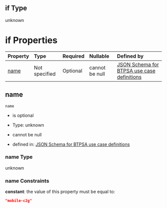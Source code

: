 ## if Type

unknown

# if Properties

| Property      | Type          | Required | Nullable       | Defined by                                                                                                                                                                                                        |
| :------------ | :------------ | :------- | :------------- | :---------------------------------------------------------------------------------------------------------------------------------------------------------------------------------------------------------------- |
| [name](#name) | Not specified | Optional | cannot be null | [JSON Schema for BTPSA use case definitions](btpsa-usecase-properties-services-items-allof-1-then-allof-59-if-properties-name.md "undefined#/properties/services/items/allOf/1/then/allOf/59/if/properties/name") |

## name



`name`

*   is optional

*   Type: unknown

*   cannot be null

*   defined in: [JSON Schema for BTPSA use case definitions](btpsa-usecase-properties-services-items-allof-1-then-allof-59-if-properties-name.md "undefined#/properties/services/items/allOf/1/then/allOf/59/if/properties/name")

### name Type

unknown

### name Constraints

**constant**: the value of this property must be equal to:

```json
"mobile-c2g"
```
